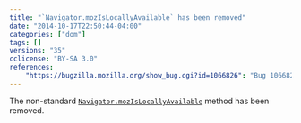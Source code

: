 ```yaml
---
title: "`Navigator.mozIsLocallyAvailable` has been removed"
date: "2014-10-17T22:50:44-04:00"
categories: ["dom"]
tags: []
versions: "35"
cclicense: "BY-SA 3.0"
references:
    "https://bugzilla.mozilla.org/show_bug.cgi?id=1066826": "Bug 1066826 – Remove Navigator::MozisLocallyAvailable API"
---
```

The non-standard [`Navigator.mozIsLocallyAvailable`](https://developer.mozilla.org/en-US/docs/Web/API/Navigator.mozIsLocallyAvailable) method has been removed.
